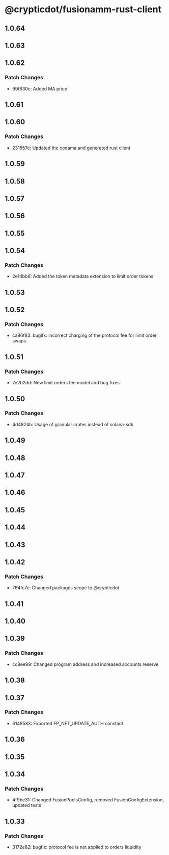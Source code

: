# @crypticdot/fusionamm-rust-client

## 1.0.64

## 1.0.63

## 1.0.62

### Patch Changes

- 99f630c: Added MA price

## 1.0.61

## 1.0.60

### Patch Changes

- 231557e: Updated the codama and generated rust client

## 1.0.59

## 1.0.58

## 1.0.57

## 1.0.56

## 1.0.55

## 1.0.54

### Patch Changes

- 2e14bb6: Added the token metadata extension to limit order tokens

## 1.0.53

## 1.0.52

### Patch Changes

- ca86f83: bugifx: incorrect charging of the protocol fee for limit order swaps

## 1.0.51

### Patch Changes

- 7e2b2dd: New limit orders fee model and bug fixes

## 1.0.50

### Patch Changes

- 4d4824b: Usage of granular crates instead of solana-sdk

## 1.0.49

## 1.0.48

## 1.0.47

## 1.0.46

## 1.0.45

## 1.0.44

## 1.0.43

## 1.0.42

### Patch Changes

- 764fc7c: Changed packages scope to @crypticdot

## 1.0.41

## 1.0.40

## 1.0.39

### Patch Changes

- cc8ee99: Changed program address and increased accounts reserve

## 1.0.38

## 1.0.37

### Patch Changes

- 6148583: Exported FP_NFT_UPDATE_AUTH constant

## 1.0.36

## 1.0.35

## 1.0.34

### Patch Changes

- 4f9be31: Changed FusionPoolsConfig, removed FusionConfigExtension, updated tests

## 1.0.33

### Patch Changes

- 3172e82: bugfix: protocol fee is not applied to orders liquidity
